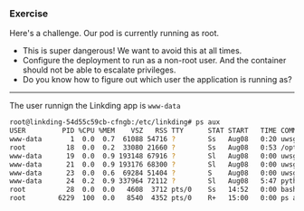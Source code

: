 ### Exercise

Here's a challenge. Our pod is currently running as root.

- This is super dangerous! We want to avoid this at all times.
- Configure the deployment to run as a non-root user. And the container should not be able to escalate privileges.
- Do you know how to figure out which user the application is running as?

----

The user runnign the Linkding app is `www-data`

```bash
root@linkding-54d55c59cb-cfngb:/etc/linkding# ps aux
USER         PID %CPU %MEM    VSZ   RSS TTY      STAT START   TIME COMMAND
www-data       1  0.0  0.7  61088 54716 ?        Ss   Aug08   0:20 uwsgi --http :9090 uwsgi.ini
root          18  0.0  0.2  33080 21660 ?        Ss   Aug08   0:53 /opt/venv/bin/python /opt/venv/bin/supervisord -c supervis
www-data      19  0.0  0.9 193148 67916 ?        Sl   Aug08   0:00 uwsgi --http :9090 uwsgi.ini
www-data      21  0.0  0.9 193176 68300 ?        Sl   Aug08   0:00 uwsgi --http :9090 uwsgi.ini
www-data      23  0.0  0.6  69284 51404 ?        S    Aug08   0:00 uwsgi --http :9090 uwsgi.ini
www-data      24  0.2  0.9 337964 72112 ?        Sl   Aug08   5:47 python manage.py run_huey -f
root          28  0.0  0.0   4608  3712 pts/0    Ss   14:52   0:00 bash
root        6229  100  0.0   8540  4352 pts/0    R+   15:00   0:00 ps aux
```

